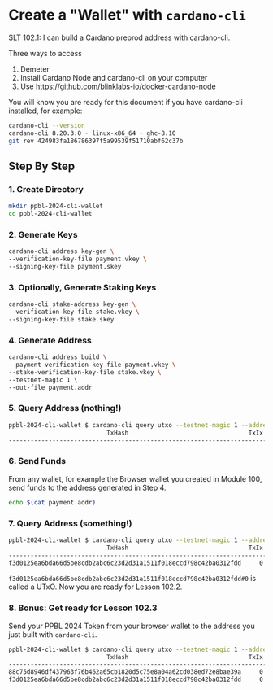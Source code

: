 # Create a "Wallet" with `cardano-cli`

SLT 102.1: I can build a Cardano preprod address with cardano-cli.

Three ways to access
1. Demeter
2. Install Cardano Node and cardano-cli on your computer
3. Use https://github.com/blinklabs-io/docker-cardano-node

You will know you are ready for this document if you have cardano-cli installed, for example:
```bash
cardano-cli --version
cardano-cli 8.20.3.0 - linux-x86_64 - ghc-8.10
git rev 424983fa186786397f5a99539f51710abf62c37b
```

## Step By Step
### 1. Create Directory
```bash
mkdir ppbl-2024-cli-wallet
cd ppbl-2024-cli-wallet
```
### 2. Generate Keys
```bash
cardano-cli address key-gen \
--verification-key-file payment.vkey \
--signing-key-file payment.skey
```
### 3. Optionally, Generate Staking Keys
```bash
cardano-cli stake-address key-gen \
--verification-key-file stake.vkey \
--signing-key-file stake.skey
```
### 4. Generate Address
```bash
cardano-cli address build \
--payment-verification-key-file payment.vkey \
--stake-verification-key-file stake.vkey \
--testnet-magic 1 \
--out-file payment.addr
```
### 5. Query Address (nothing!)
```bash
ppbl-2024-cli-wallet $ cardano-cli query utxo --testnet-magic 1 --address $(cat payment.addr)
                           TxHash                                 TxIx        Amount
--------------------------------------------------------------------------------------
```
### 6. Send Funds
From any wallet, for example the Browser wallet you created in Module 100, send funds to the address generated in Step 4.
```bash
echo $(cat payment.addr)
```
### 7. Query Address (something!)
```bash
ppbl-2024-cli-wallet $ cardano-cli query utxo --testnet-magic 1 --address $(cat payment.addr)
                           TxHash                                 TxIx        Amount
--------------------------------------------------------------------------------------
f3d0125ea6bda66d5be8cdb2abc6c23d2d31a1511f018eccd798c42ba0312fdd     0        250000000 lovelace + TxOutDatumNone
```

`f3d0125ea6bda66d5be8cdb2abc6c23d2d31a1511f018eccd798c42ba0312fdd#0` is called a UTxO. Now you are ready for Lesson 102.2.

### 8. Bonus: Get ready for Lesson 102.3
Send your PPBL 2024 Token from your browser wallet to the address you just built with `cardano-cli`.
```bash
ppbl-2024-cli-wallet $ cardano-cli query utxo --testnet-magic 1 --address $(cat payment.addr)
                           TxHash                                 TxIx        Amount
--------------------------------------------------------------------------------------
88c75d8946df437963f76b462a65cb1820d5c75e8a04a62cd038ed72e8bae39a     0        1193870 lovelace + 1 903c419ee7ebb6bf4687c61fb133d233ef9db2f80e4d734db3fbaf0b.3232327070626c323032342d64656d6f33 + TxOutDatumNone
f3d0125ea6bda66d5be8cdb2abc6c23d2d31a1511f018eccd798c42ba0312fdd     0        250000000 lovelace + TxOutDatumNone
```